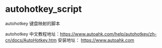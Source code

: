 # autohotkey_script
autohotkey 键盘映射的脚本

autohotkey 中文教程地址：https://www.autoahk.com/help/autohotkey/zh-cn/docs/AutoHotkey.htm
安装地址： https://www.autoahk.com
